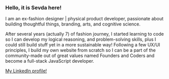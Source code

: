 ### Hello, it is Sevda here!

I am an ex-fashion designer | physical product developer, passionate about building thoughtful things, branding, arts, and cognitive science.

After several years (actually 7) of fashion journey, I started learning to code so I can develop my logical reasoning, and 
problem-solving skills, plus I could still build stuff yet in a more sustainable way! Following a few UX/UI principles, 
I build my own website from scratch so I can be a part of the community-made out of great values named Founders and Coders 
and become a full-stack JavaScript developer. 

[My LinkedIn profile!](https://www.linkedin.com/in/sshukrieva/)
